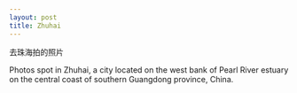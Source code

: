 ```yaml
---
layout: post
title: Zhuhai
---
```



去珠海拍的照片

Photos spot in Zhuhai, a city located on the west bank of Pearl River estuary on the central coast of southern Guangdong province, China. 

<p>&nbsp;</p>

<div class="row">
    <div class="col-sm mt-3 mt-md-0">
        <img class="img-fluid rounded z-depth-1" src="{{ '/assets/img/zhuhai/1.JPG' | relative_url }}" alt="" title="example image"/>
    </div>
</div>
<p>&nbsp;</p>
<div class="row">
    <div class="col-sm mt-3 mt-md-0">
        <img class="img-fluid rounded z-depth-1" src="{{ '/assets/img/zhuhai/2.JPG' | relative_url }}" alt="" title="example image"/>
    </div>
</div>
<p>&nbsp;</p>

<div class="row">
    <div class="col-sm mt-3 mt-md-0">
        <img class="img-fluid rounded z-depth-1" src="{{ '/assets/img/zhuhai/3.JPG' | relative_url }}" alt="" title="example image"/>
    </div>
</div>
<p>&nbsp;</p>


<div class="row">
    <div class="col-sm mt-3 mt-md-0">
        <img class="img-fluid rounded z-depth-1" src="{{ '/assets/img/zhuhai/4.JPG' | relative_url }}" alt="" title="example image"/>
    </div>
</div>

<p>&nbsp;</p>

<div class="row">
    <div class="col-sm mt-3 mt-md-0">
        <img class="img-fluid rounded z-depth-1" src="{{ '/assets/img/zhuhai/5.JPG' | relative_url }}" alt="" title="example image"/>
    </div>
</div>

<p>&nbsp;</p>

<div class="row">
    <div class="col-sm mt-3 mt-md-0">
        <img class="img-fluid rounded z-depth-1" src="{{ '/assets/img/zhuhai/6.JPG' | relative_url }}" alt="" title="example image"/>
    </div>
</div>

<p>&nbsp;</p>

<div class="row">
    <div class="col-sm mt-3 mt-md-0">
        <img class="img-fluid rounded z-depth-1" src="{{ '/assets/img/zhuhai/7.JPG' | relative_url }}" alt="" title="example image"/>
    </div>
</div>

<p>&nbsp;</p>

<div class="row">
    <div class="col-sm mt-3 mt-md-0">
        <img class="img-fluid rounded z-depth-1" src="{{ '/assets/img/zhuhai/8.JPG' | relative_url }}" alt="" title="example image"/>
    </div>
</div>

<p>&nbsp;</p>

<div class="row">
    <div class="col-sm mt-3 mt-md-0">
        <img class="img-fluid rounded z-depth-1" src="{{ '/assets/img/zhuhai/9.JPG' | relative_url }}" alt="" title="example image"/>
    </div>
</div>